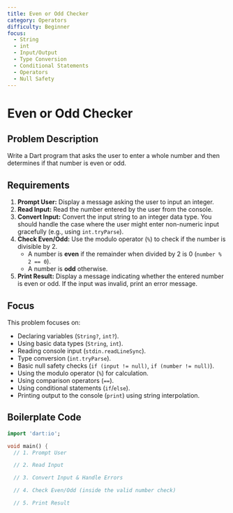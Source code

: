 ```yaml
---
title: Even or Odd Checker
category: Operators
difficulty: Beginner
focus:
  - String
  - int
  - Input/Output
  - Type Conversion
  - Conditional Statements
  - Operators
  - Null Safety
---
```


# Even or Odd Checker

## Problem Description

Write a Dart program that asks the user to enter a whole number and then determines if that number is even or odd.

## Requirements

1.  **Prompt User:** Display a message asking the user to input an integer.
2.  **Read Input:** Read the number entered by the user from the console.
3.  **Convert Input:** Convert the input string to an integer data type. You should handle the case where the user might enter non-numeric input gracefully (e.g., using `int.tryParse`).
4.  **Check Even/Odd:** Use the modulo operator (`%`) to check if the number is divisible by 2.
    *   A number is **even** if the remainder when divided by 2 is 0 (`number % 2 == 0`).
    *   A number is **odd** otherwise.
5.  **Print Result:** Display a message indicating whether the entered number is even or odd. If the input was invalid, print an error message.

## Focus

This problem focuses on:

*   Declaring variables (`String?`, `int?`).
*   Using basic data types (`String`, `int`).
*   Reading console input (`stdin.readLineSync`).
*   Type conversion (`int.tryParse`).
*   Basic null safety checks (`if (input != null)`, `if (number != null)`).
*   Using the modulo operator (`%`) for calculation.
*   Using comparison operators (`==`).
*   Using conditional statements (`if`/`else`).
*   Printing output to the console (`print`) using string interpolation.

## Boilerplate Code

```dart
import 'dart:io';

void main() {
  // 1. Prompt User

  // 2. Read Input

  // 3. Convert Input & Handle Errors

  // 4. Check Even/Odd (inside the valid number check)

  // 5. Print Result

```